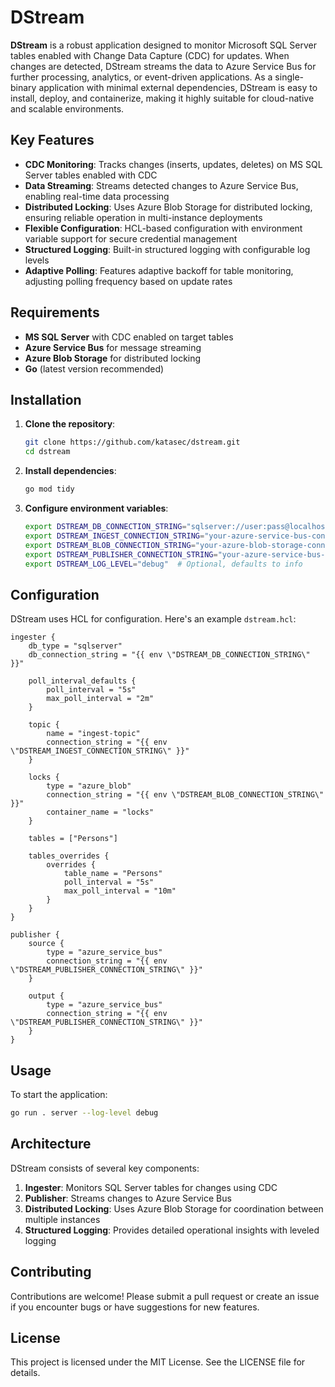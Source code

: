 # DStream

**DStream** is a robust application designed to monitor Microsoft SQL Server tables enabled with Change Data Capture (CDC) for updates. When changes are detected, DStream streams the data to Azure Service Bus for further processing, analytics, or event-driven applications. As a single-binary application with minimal external dependencies, DStream is easy to install, deploy, and containerize, making it highly suitable for cloud-native and scalable environments.

## Key Features

- **CDC Monitoring**: Tracks changes (inserts, updates, deletes) on MS SQL Server tables enabled with CDC
- **Data Streaming**: Streams detected changes to Azure Service Bus, enabling real-time data processing
- **Distributed Locking**: Uses Azure Blob Storage for distributed locking, ensuring reliable operation in multi-instance deployments
- **Flexible Configuration**: HCL-based configuration with environment variable support for secure credential management
- **Structured Logging**: Built-in structured logging with configurable log levels
- **Adaptive Polling**: Features adaptive backoff for table monitoring, adjusting polling frequency based on update rates

## Requirements

- **MS SQL Server** with CDC enabled on target tables
- **Azure Service Bus** for message streaming
- **Azure Blob Storage** for distributed locking
- **Go** (latest version recommended)

## Installation

1. **Clone the repository**:
   ```bash
   git clone https://github.com/katasec/dstream.git
   cd dstream
   ```

2. **Install dependencies**:
   ```bash
   go mod tidy
   ```

3. **Configure environment variables**:
   ```bash
   export DSTREAM_DB_CONNECTION_STRING="sqlserver://user:pass@localhost:1433?database=TestDB"
   export DSTREAM_INGEST_CONNECTION_STRING="your-azure-service-bus-connection-string"
   export DSTREAM_BLOB_CONNECTION_STRING="your-azure-blob-storage-connection-string"
   export DSTREAM_PUBLISHER_CONNECTION_STRING="your-azure-service-bus-connection-string"
   export DSTREAM_LOG_LEVEL="debug"  # Optional, defaults to info
   ```

## Configuration

DStream uses HCL for configuration. Here's an example `dstream.hcl`:

```hcl
ingester {
    db_type = "sqlserver"
    db_connection_string = "{{ env \"DSTREAM_DB_CONNECTION_STRING\" }}"

    poll_interval_defaults {
        poll_interval = "5s"
        max_poll_interval = "2m"
    }

    topic {
        name = "ingest-topic"
        connection_string = "{{ env \"DSTREAM_INGEST_CONNECTION_STRING\" }}"
    }

    locks {
        type = "azure_blob"
        connection_string = "{{ env \"DSTREAM_BLOB_CONNECTION_STRING\" }}"
        container_name = "locks"
    }

    tables = ["Persons"]

    tables_overrides {
        overrides {
            table_name = "Persons"
            poll_interval = "5s"
            max_poll_interval = "10m"
        }
    }
}

publisher {
    source {
        type = "azure_service_bus"
        connection_string = "{{ env \"DSTREAM_PUBLISHER_CONNECTION_STRING\" }}"
    }

    output {
        type = "azure_service_bus"
        connection_string = "{{ env \"DSTREAM_PUBLISHER_CONNECTION_STRING\" }}"
    }
}
```

## Usage

To start the application:

```bash
go run . server --log-level debug
```

## Architecture

DStream consists of several key components:

1. **Ingester**: Monitors SQL Server tables for changes using CDC
2. **Publisher**: Streams changes to Azure Service Bus
3. **Distributed Locking**: Uses Azure Blob Storage for coordination between multiple instances
4. **Structured Logging**: Provides detailed operational insights with leveled logging

## Contributing

Contributions are welcome! Please submit a pull request or create an issue if you encounter bugs or have suggestions for new features.

## License

This project is licensed under the MIT License. See the LICENSE file for details.